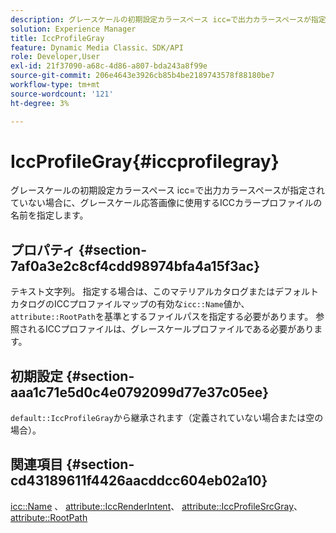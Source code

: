 ```yaml
---
description: グレースケールの初期設定カラースペース icc=で出力カラースペースが指定されていない場合に、グレースケール応答画像に使用するICCカラープロファイルの名前を指定します。
solution: Experience Manager
title: IccProfileGray
feature: Dynamic Media Classic、SDK/API
role: Developer,User
exl-id: 21f37090-a68c-4d86-a807-bda243a8f99e
source-git-commit: 206e4643e3926cb85b4be2189743578f88180be7
workflow-type: tm+mt
source-wordcount: '121'
ht-degree: 3%

---
```


# IccProfileGray{#iccprofilegray}

グレースケールの初期設定カラースペース icc=で出力カラースペースが指定されていない場合に、グレースケール応答画像に使用するICCカラープロファイルの名前を指定します。

## プロパティ {#section-7af0a3e2c8cf4cdd98974bfa4a15f3ac}

テキスト文字列。 指定する場合は、このマテリアルカタログまたはデフォルトカタログのICCプロファイルマップの有効な`icc::Name`値か、`attribute::RootPath`を基準とするファイルパスを指定する必要があります。 参照されるICCプロファイルは、グレースケールプロファイルである必要があります。

## 初期設定 {#section-aaa1c71e5d0c4e0792099d77e37c05ee}

`default::IccProfileGray`から継承されます（定義されていない場合または空の場合）。

## 関連項目 {#section-cd43189611f4426aacddcc604eb02a10}

[icc::Name](../../../../../ir-api/material-cat/image-rendering-api-ref/c-ir-material-catalog/c-ir-icc-profile-map-reference/r-ir-name-icc.md#reference-7a293ede360e433782575f8f6a562ac2) 、 [attribute::IccRenderIntent](../../../../../ir-api/material-cat/image-rendering-api-ref/c-ir-material-catalog/c-ir-attributes-reference/r-ir-iccrenderintent.md#reference-3b80b7a4c25545a593c5076f318b5c40)、 [attribute::IccProfileSrcGray](../../../../../ir-api/material-cat/image-rendering-api-ref/c-ir-material-catalog/c-ir-attributes-reference/r-ir-iccprofilesrcgray.md#reference-a2abcd4aa5864738bbea8f55706deaf2)、 [attribute::RootPath](../../../../../ir-api/material-cat/image-rendering-api-ref/c-ir-material-catalog/c-ir-attributes-reference/r-ir-rootpath.md#reference-a4d7c96b62e14fcbad1740c702f160f3)
